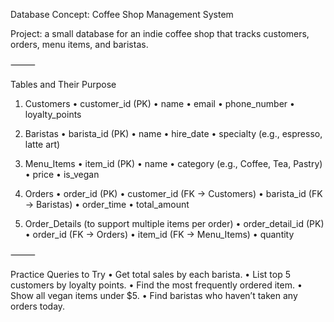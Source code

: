 Database Concept: Coffee Shop Management System

Project: a small database for an indie coffee shop that tracks customers, orders, menu items, and baristas.

⸻

Tables and Their Purpose

1. Customers
	•	customer_id (PK)
	•	name
	•	email
	•	phone_number
	•	loyalty_points

2. Baristas
	•	barista_id (PK)
	•	name
	•	hire_date
	•	specialty (e.g., espresso, latte art)

3. Menu_Items
	•	item_id (PK)
	•	name
	•	category (e.g., Coffee, Tea, Pastry)
	•	price
	•	is_vegan

4. Orders
	•	order_id (PK)
	•	customer_id (FK → Customers)
	•	barista_id (FK → Baristas)
	•	order_time
	•	total_amount

5. Order_Details (to support multiple items per order)
	•	order_detail_id (PK)
	•	order_id (FK → Orders)
	•	item_id (FK → Menu_Items)
	•	quantity

⸻

Practice Queries to Try
	•	Get total sales by each barista.
	•	List top 5 customers by loyalty points.
	•	Find the most frequently ordered item.
	•	Show all vegan items under $5.
	•	Find baristas who haven’t taken any orders today.